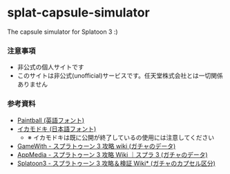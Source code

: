 # splat-capsule-simulator

The capsule simulator for Splatoon 3 :)

### 注意事項

- 非公式の個人サイトです
- このサイトは非公式(unofficial)サービスです。任天堂株式会社とは一切関係ありません

### 参考資料

- [Paintball (英語フォント)](http://fizzystack.web.fc2.com/paintball-ja.html)
- [イカモドキ (日本語フォント)](https://aramugi.com/?page_id=807)
  - ※ イカモドキは既に公開が終了しているの使用には注意してください
- [GameWith - スプラトゥーン 3 攻略 wiki (ガチャのデータ)](https://gamewith.jp/splatoon3/)
- [AppMedia - スプラトゥーン 3 攻略 Wiki ｜スプラ 3 (ガチャのデータ)](https://appmedia.jp/splatoon3/)
- [Splatoon3 - スプラトゥーン 3 攻略＆検証 Wiki\* (ガチャのカプセル区分)](https://wikiwiki.jp/splatoon3mix/%E3%81%8F%E3%81%98%E5%BC%95%E3%81%8D)
